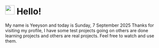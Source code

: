  <h1>
    <img src="https://emojis.slackmojis.com/emojis/images/1643510097/45343/hi.gif?1643510097" width="30"/> 
    Hello!
 </h1>
 <p>
    My name is Yeeyson and today is Sunday, 7 September 2025
    Thanks for visiting my profile, I have some test projects going on others are done learning projects and others are real projects.
    Feel free to watch and use them.
 </p>